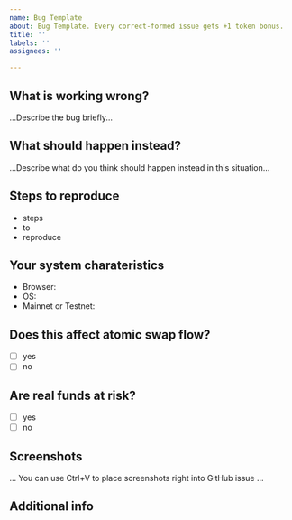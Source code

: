 ```yaml
---
name: Bug Template
about: Bug Template. Every correct-formed issue gets +1 token bonus.
title: ''
labels: ''
assignees: ''

---
```


## What is working wrong?

...Describe the bug briefly...

## What should happen instead?

...Describe what do you think should happen instead in this situation...


## Steps to reproduce

- steps
- to
- reproduce

## Your system charateristics

- Browser: 
- OS: 
- Mainnet or Testnet:

## Does this affect atomic swap flow?

- [ ] yes
- [ ] no

## Are real funds at risk?

- [ ] yes
- [ ] no

## Screenshots

... You can use Ctrl+V to place screenshots right into GitHub issue ...


## Additional info
